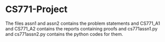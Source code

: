 # CS771-Project
The files assn1 and assn2 contains the problem statements and CS771_A1 and CS771_A2 contains the reports containing proofs and cs771assn1.py and cs771assn2.py contains the python codes for them.
